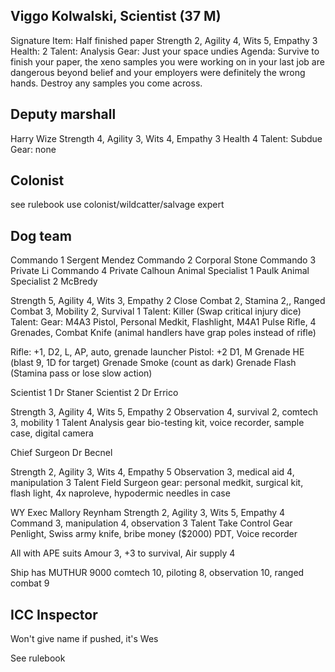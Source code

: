 ## Viggo Kolwalski, Scientist (37 M)

Signature Item: Half finished paper
Strength 2, Agility 4, Wits 5, Empathy 3
Health: 2
Talent: Analysis
Gear: Just your space undies
Agenda: Survive to finish your paper, the xeno samples you were working on
    in your last job are dangerous beyond belief and your employers were
    definitely the wrong hands. Destroy any samples you come across.

## Deputy marshall

Harry Wize
Strength 4, Agility 3, Wits 4, Empathy 3
Health 4
Talent: Subdue
Gear: none

## Colonist

see rulebook use colonist/wildcatter/salvage expert

## Dog team

Commando 1  Sergent Mendez
Commando 2  Corporal Stone 
Commando 3  Private Li
Commando 4  Private Calhoun
Animal Specialist 1 Paulk
Animal Specialist 2 McBredy

Strength 5, Agility 4, Wits 3, Empathy 2
Close Combat 2, Stamina 2,, Ranged Combat 3, Mobility 2, Survival 1
Talent: Killer (Swap critical injury dice)
Talent:
Gear: M4A3 Pistol, Personal Medkit, Flashlight, M4A1 Pulse Rifle, 4 Grenades, Combat Knife
(animal handlers have grap poles instead of rifle)

Rifle: +1, D2, L, AP, auto, grenade launcher
Pistol: +2 D1, M
Grenade HE (blast 9, 1D for target)
Grenade Smoke (count as dark)
Grenade Flash (Stamina pass or lose slow action)

Scientist 1 Dr Staner
Scientist 2 Dr Errico

Strength 3, Agility 4, Wits 5, Empathy 2
Observation 4, survival 2, comtech 3, mobility 1
Talent Analysis
gear bio-testing kit, voice recorder, sample case, digital camera

Chief Surgeon Dr Becnel

Strength 2, Agility 3, Wits 4, Empathy 5
Observation 3, medical aid 4, manipulation 3
Talent Field Surgeon
gear: personal medkit, surgical kit, flash light, 4x naproleve, hypodermic needles in case

WY Exec     Mallory Reynham
Strength 2, Agility 3, Wits 5, Empathy 4
Command 3, manipulation 4, observation 3
Talent Take Control
Gear Penlight, Swiss army knife, bribe money ($2000) PDT, Voice recorder


All with APE suits
Amour 3, +3 to survival, Air supply 4

Ship has MUTHUR 9000
comtech 10, piloting 8, observation 10, ranged combat 9

## ICC Inspector

Won't give name if pushed, it's Wes

See rulebook
